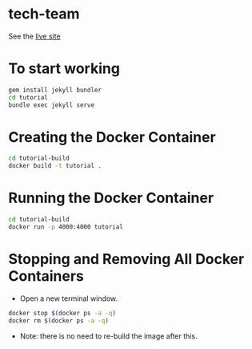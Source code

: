 # tech-team

See the [live site](https://evankozliner.github.io/tech-team/)

# To start working

```bash
gem install jekyll bundler
cd tutorial
bundle exec jekyll serve

```

# Creating the Docker Container
```bash
cd tutorial-build
docker build -t tutorial .

```

# Running the Docker Container
```bash
cd tutorial-build
docker run -p 4000:4000 tutorial

```

# Stopping and Removing All Docker Containers
* Open a new terminal window.
```bash
docker stop $(docker ps -a -q)
docker rm $(docker ps -a -q)

```
* Note: there is no need to re-build the image after this.


